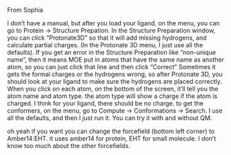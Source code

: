 From Sophia

I don’t have a manual, but after you load your ligand, on the menu, you can go to Protein -> Structure Prepation.
In the Structure Preparation window, you can click “Protonate3D” so that it will add missing hydrogens, and calculate partial charges. (In the Protonate 3D menu, I just use all the defaults).  If you get an error in the Structure Preparation like “non-unique name”, then it means MOE put in atoms that have the same name as another atom, so you can just click that line and then click “Correct”
Sometimes it gets the formal charges or the hydrogens wrong, so after Protonate 3D, you should look at your ligand to make sure the hydrogens are placed correctly. When you click on each atom, on the bottom of the screen, it’ll tell you the atom name and atom type. the atom type will show a charge if the atom is charged. I think for your ligand, there should be no charge.
to get the conformers, on the menu, go to Compute -> Conformations -> Search.  I use all the defaults, and then I just run it. You can try it with and without QM.

oh yeah if you want you can change the forcefield (bottom left corner) to Amber14:EHT. it uses amber14 for protein, EHT for small molecule. I don’t know too much about the other forcefields.